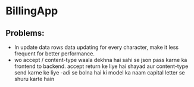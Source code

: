 # BillingApp

## Problems:
- In update data rows data updating for every character, make it less frequent for better performance.
- wo accept / content-type waala dekhna hai sahi se json pass karne ka frontend to backend. accept return ke liye hai shayad aur content-type send karne ke liye
-adi se bolna hai ki model ka naam capital letter se shuru karte hain
